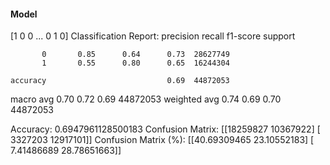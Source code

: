 #### Model
[1 0 0 ... 0 1 0]
Classification Report:
              precision    recall  f1-score   support

           0       0.85      0.64      0.73  28627749
           1       0.55      0.80      0.65  16244304

    accuracy                           0.69  44872053
   macro avg       0.70      0.72      0.69  44872053
weighted avg       0.74      0.69      0.70  44872053

Accuracy: 0.6947961128500183
Confusion Matrix:
[[18259827 10367922]
 [ 3327203 12917101]]
Confusion Matrix (%):
[[40.69309465 23.10552183]
 [ 7.41486689 28.78651663]]
